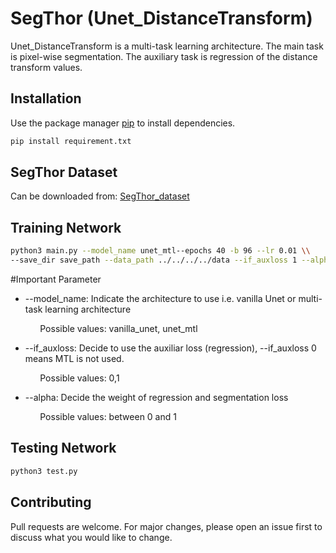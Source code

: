 # SegThor (Unet_DistanceTransform)

Unet_DistanceTransform is a multi-task learning architecture. The main task is pixel-wise segmentation. The auxiliary task is regression of the distance transform values. 


## Installation

Use the package manager [pip](https://pip.pypa.io/en/stable/) to install dependencies.

```bash
pip install requirement.txt
```
## SegThor Dataset

Can be downloaded from: 
[SegThor_dataset](https://competitions.codalab.org/competitions/21145)

## Training Network

```bash
python3 main.py --model_name unet_mtl--epochs 40 -b 96 --lr 0.01 \\
--save_dir save_path --data_path ../../../../data --if_auxloss 1 --alpha 0.3


```
#Important Parameter
- --model_name: Indicate the architecture to use i.e. vanilla Unet or multi-task learning architecture

&nbsp;&nbsp;&nbsp;&nbsp;&nbsp;&nbsp;&nbsp;&nbsp;&nbsp;&nbsp;&nbsp;   Possible values: vanilla_unet, unet_mtl

- --if_auxloss: Decide to use the auxiliar loss (regression), --if_auxloss 0 means MTL is not used.

&nbsp;&nbsp;&nbsp;&nbsp;&nbsp;&nbsp;&nbsp;&nbsp;&nbsp;&nbsp;&nbsp;   Possible values: 0,1

- --alpha: Decide the weight of regression and segmentation loss

&nbsp;&nbsp;&nbsp;&nbsp;&nbsp;&nbsp;&nbsp;&nbsp;&nbsp;&nbsp;&nbsp;   Possible values: between 0 and 1


## Testing Network

```bash
python3 test.py 

```


## Contributing
Pull requests are welcome. For major changes, please open an issue first to discuss what you would like to change.

